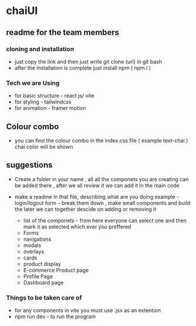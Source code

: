 # chaiUI

## readme for the team members

### cloning and installation

- just copy the link and then just write git clone (url) in git bash
- after the installation is complete just install npm ( npm i )

### Tech we are Using

- for basic structure - react js/ vite
- for styling - tailwindcss
- for animation - framer motion

## Colour combo

- you can find the colour combo in the index.css file ( example text-chai ) chai color will be shown

## suggestions

- Create a folder in your name , all all the componets you are creating can be added there , after we all review it we can add it in the main code
- make a readme in that file, describing what are you doing example - login/logout form - break them down , make small components and build the later we can together descide on adding or removing it

  - list of the componets - from here everyone can select one and then mark it as selected which ever you preffered
  - Forms
  - navigations
  - modals
  - overlays
  - cards
  - product display
  - E-commerce Product page
  - Profile Page
  - Dashboard page

### Things to be taken care of

- for any components in vite you must use .jsx as an extention
- npm run dev - to run the program
